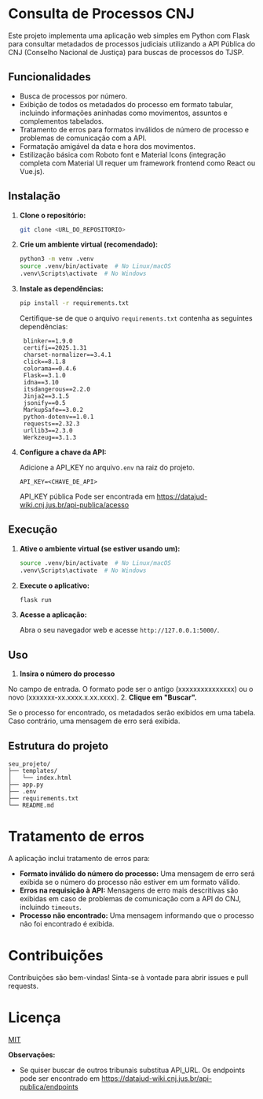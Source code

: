 # Consulta de Processos CNJ

Este projeto implementa uma aplicação web simples em Python com Flask para consultar metadados de processos judiciais utilizando a API Pública do CNJ (Conselho Nacional de Justiça) para buscas de processos do TJSP.

## Funcionalidades

- Busca de processos por número.
- Exibição de todos os metadados do processo em formato tabular, incluindo informações aninhadas como movimentos, assuntos e complementos tabelados.
- Tratamento de erros para formatos inválidos de número de processo e problemas de comunicação com a API.
- Formatação amigável da data e hora dos movimentos.
- Estilização básica com Roboto font e Material Icons (integração completa com Material UI requer um framework frontend como React ou Vue.js).


## Instalação

1. **Clone o repositório:**

   ```bash
   git clone <URL_DO_REPOSITORIO>
   ```

2. **Crie um ambiente virtual (recomendado):**

   ```bash
   python3 -m venv .venv
   source .venv/bin/activate  # No Linux/macOS
   .venv\Scripts\activate  # No Windows
   ```

3. **Instale as dependências:**

   ```bash
   pip install -r requirements.txt
   ```
   Certifique-se de que o arquivo `requirements.txt` contenha as seguintes dependências:
   ```
    blinker==1.9.0
    certifi==2025.1.31
    charset-normalizer==3.4.1
    click==8.1.8
    colorama==0.4.6
    Flask==3.1.0
    idna==3.10
    itsdangerous==2.2.0
    Jinja2==3.1.5
    jsonify==0.5
    MarkupSafe==3.0.2
    python-dotenv==1.0.1
    requests==2.32.3
    urllib3==2.3.0
    Werkzeug==3.1.3

   ```


4. **Configure a chave da API:**

   Adicione a API_KEY no arquivo`.env` na raiz do projeto.

   ```
   API_KEY=<CHAVE_DE_API>
   ```
   API_KEY pública Pode ser encontrada em https://datajud-wiki.cnj.jus.br/api-publica/acesso


## Execução

1. **Ative o ambiente virtual (se estiver usando um):**

   ```bash
   source .venv/bin/activate  # No Linux/macOS
   .venv\Scripts\activate  # No Windows
   ```

2. **Execute o aplicativo:**

   ```bash
   flask run
   ```

3. **Acesse a aplicação:**

   Abra o seu navegador web e acesse `http://127.0.0.1:5000/`.


## Uso

1. **Insira o número do processo**

No campo de entrada. O formato pode ser o antigo (xxxxxxxxxxxxxxx) ou o novo (xxxxxxx-xx.xxxx.x.xx.xxxx).
2. **Clique em "Buscar".**

Se o processo for encontrado, os metadados serão exibidos em uma tabela. Caso contrário, uma mensagem de erro será exibida.


## Estrutura do projeto

```
seu_projeto/
├── templates/
│   └── index.html
├── app.py
├── .env             
├── requirements.txt    
└── README.md   
```

#  Tratamento de erros

A aplicação inclui tratamento de erros para:

- **Formato inválido do número do processo:** Uma mensagem de erro será exibida se o número do processo não estiver em um formato válido.
- **Erros na requisição à API:**  Mensagens de erro mais descritivas são exibidas em caso de problemas de comunicação com a API do CNJ, incluindo `timeouts`.
- **Processo não encontrado:** Uma mensagem informando que o processo não foi encontrado é exibida.

#  Contribuições

Contribuições são bem-vindas! Sinta-se à vontade para abrir issues e pull requests.


#  Licença

[MIT](LICENSE) 


**Observações:**

- Se quiser buscar de outros tribunais substitua API_URL. Os endpoints pode ser encontrado em https://datajud-wiki.cnj.jus.br/api-publica/endpoints
